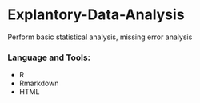 # Explantory-Data-Analysis

Perform basic statistical analysis, missing error analysis 

### Language and Tools:
  
  + R
  + Rmarkdown
  + HTML
  

  
  
